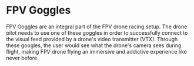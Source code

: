 # FPV Goggles

FPV Goggles are an integral part of the FPV drone racing setup. The drone pilot needs to use one of these goggles in order to successfully connect to the visual feed provided by a drone's video transmitter (VTX). Through these googles, the user would see what the drone's camera sees during flight, making FPV drone flying an immersive and addictive experience like never before.

